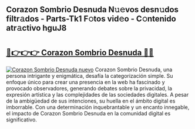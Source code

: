 ## Corazon Sombrio Desnuda N𝚞𝚎vos desn𝚞dos filtr𝚊dos - Parts-Tk1 F𝚘tos vid𝚎o - C𝚘ntenido atr𝚊ctivo hguJ8

# <h2><a href="http://mb7jz19.tromn.icu/?c=Corazon+Sombrio+Desnuda">🔗👉👉👉 Corazon Sombrio Desnuda 🔗🔗</a></h2>

[![Corazon Sombrio Desnuda nuevo](https://i.imgur.com/pEAQMta.gif)](http://mb7jz19.tromn.icu/?c=Corazon+Sombrio+Desnuda)
Corazon Sombrio Desnuda, una persona intrigante y enigmática, desafía la categorización simple. Su enfoque único para crear una presencia en la web ha fascinado y provocado observadores, generando debates sobre la privacidad, la expresión artística y las complejidades de las sociedades digitales. A pesar de la ambigüedad de sus intenciones, su huella en el ámbito digital es imborrable. Con una determinación inquebrantable y un encanto innegable, el impacto de Corazon Sombrio Desnuda en la comunidad digital es significativo.
